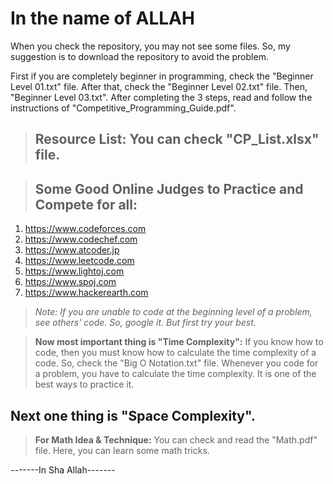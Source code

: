 # **In the name of ALLAH**

When you check the repository, you may not see some files. So, my suggestion is to download the repository to avoid the problem.

First if you are completely beginner in programming, check the "Beginner Level 01.txt" file.
After that, check the "Beginner Level 02.txt" file. Then, "Beginner Level 03.txt". After completing the 3 steps, read and follow the instructions of "Competitive_Programming_Guide.pdf".

> ## Resource List: You can check "CP_List.xlsx" file.

> ## Some Good Online Judges to Practice and Compete for all:

 1. https://www.codeforces.com
 2. https://www.codechef.com
 3. https://www.atcoder.jp
 4. https://www.leetcode.com
 5. https://www.lightoj.com
 6. https://www.spoj.com
 7. https://www.hackerearth.com

> *Note: If you are unable to code at the beginning level of a problem, see others' code. So, google it. But first try your best.*

> **Now most important thing is "Time Complexity":**
If you know how to code, then you must know how to calculate the time complexity of a code. So, check the "Big O Notation.txt" file. Whenever you code for a problem, you have to calculate the time complexity. It is one of the best ways to practice it.

## Next one thing is "Space Complexity".

> **For Math Idea & Technique:** You can check and read the "Math.pdf" file. Here, you can learn some math tricks. 

-------In Sha Allah-------
